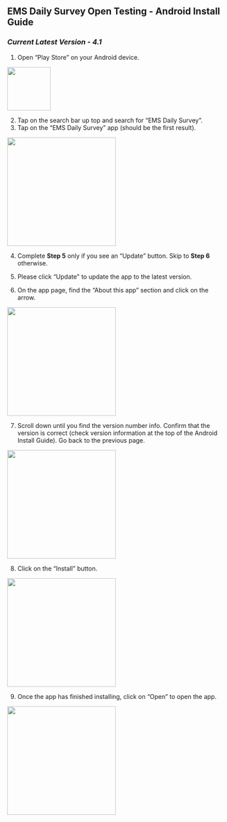 ## EMS Daily Survey Open Testing - Android Install Guide

### _Current Latest Version - 4.1_

1. Open “Play Store” on your Android device.  
<img src="https://user-images.githubusercontent.com/17057659/198920765-ab236287-f5e5-4532-b355-664fdb062f90.jpeg" width="100">

2. Tap on the search bar up top and search for “EMS Daily Survey”.
3. Tap on the “EMS Daily Survey” app (should be the first result).
<img src="https://user-images.githubusercontent.com/17057659/212502562-1a4f9945-f5a5-42a9-ae6a-fc7529370001.jpg" width="250">

4. Complete **Step 5** only if you see an “Update” button. Skip to **Step 6** otherwise.
5. Please click “Update" to update the app to the latest version.

6. On the app page, find the “About this app” section and click on the arrow.
<img src="https://user-images.githubusercontent.com/17057659/212502584-c3baa303-4aa4-48cd-9850-906632e7acf7.jpg" width="250">

7. Scroll down until you find the version number info. Confirm that the version is correct 
(check version information at the top of the Android Install Guide). Go back to the previous page.  
<img src="https://user-images.githubusercontent.com/17057659/212502593-d58b409e-a63d-43db-9b23-e4a2ea515453.jpg" width="250">

8. Click on the “Install” button.
<img src="https://user-images.githubusercontent.com/17057659/212502602-4e0f2c8d-f2d2-4a09-8067-e2a4411ebf93.jpg" width="250">

9. Once the app has finished installing, click on “Open” to open the app.
<img src="https://user-images.githubusercontent.com/17057659/212502616-241530a2-6315-42e5-8236-619b94d5b807.jpg" width="250">
